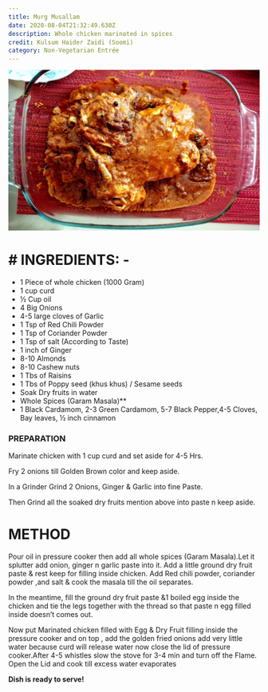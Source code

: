 ```yaml
---
title: Murg Musallam
date: 2020-08-04T21:32:49.630Z
description: Whole chicken marinated in spices
credit: Kulsum Haider Zaidi (Soomi)
category: Non-Vegetarian Entrée
---
```

![](murg-musallam.jpeg)

# \# INGREDIENTS: -

* 1 Piece of whole chicken (1000 Gram)
* 1 cup curd
* ½ Cup oil
* 4 Big Onions
* 4-5 large cloves of Garlic
* 1 Tsp of Red Chili Powder
* 1 Tsp of Coriander Powder
* 1 Tsp of salt (According to Taste)
* 1 inch of Ginger
* 8-10 Almonds
* 8-10 Cashew nuts
* 1 Tbs of Raisins
* 1 Tbs of Poppy seed (khus khus) / Sesame seeds
* Soak Dry fruits in water
* Whole Spices (Garam Masala)\*\*
* 1 Black Cardamom, 2-3 Green Cardamom, 5-7 Black Pepper,4-5 Cloves, Bay leaves, ½ inch cinnamon

### PREPARATION

Marinate chicken with 1 cup curd and set aside for 4-5 Hrs.

Fry 2 onions till Golden Brown color and keep aside.

In a Grinder Grind 2 Onions, Ginger & Garlic into fine Paste.

Then Grind all the soaked dry fruits mention above into paste n keep aside.

# METHOD

Pour oil in pressure cooker then add all whole spices (Garam Masala).Let it splutter add onion, ginger n garlic paste into it. Add a little ground dry fruit paste & rest keep for filling inside chicken. Add Red chili powder, coriander powder ,and salt & cook the masala till the oil separates.

In the meantime, fill the ground  dry fruit paste &1 boiled egg inside the chicken and tie the legs together with the thread so that paste n egg filled inside doesn’t comes out.

Now put Marinated chicken filled with Egg & Dry Fruit filling inside the pressure cooker and on top , add the golden fried onions add very little water because curd will release water now close the lid of pressure cooker.After 4-5 whistles slow the stove for 3-4 min and turn off the Flame. Open the Lid and cook till excess water evaporates

**Dish is ready to serve!**